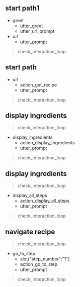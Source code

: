 ## start path1
* greet
  - utter_greet
  - utter_url_prompt
* url
  - utter_prompt
> check_interaction_loop

## start path
* url
  - action_get_recipe
  - utter_prompt
> check_interaction_loop

## display ingredients
> check_interaction_loop
* display_ingredients
  - action_display_ingredients
  - utter_prompt
> check_interaction_loop

## display ingredients
> check_interaction_loop
* display_all_steps
  - action_display_all_steps
  - utter_prompt
> check_interaction_loop

## navigate recipe
> check_interaction_loop
* go_to_step
  - slot{"step_number":"1"}
  - action_go_to_step
  - utter_prompt
> check_interaction_loop
